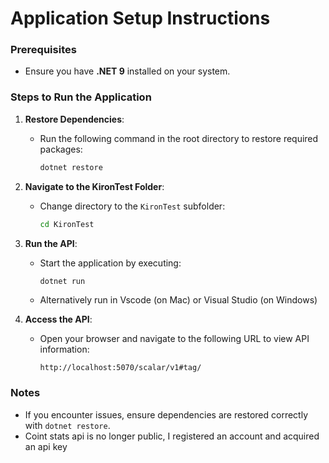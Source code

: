 # Application Setup Instructions

### Prerequisites
- Ensure you have **.NET 9** installed on your system.

### Steps to Run the Application

1. **Restore Dependencies**:
   - Run the following command in the root directory to restore required packages:
     ```bash
     dotnet restore
     ```

2. **Navigate to the KironTest Folder**:
   - Change directory to the `KironTest` subfolder:
     ```bash
     cd KironTest
     ```

3. **Run the API**:
   - Start the application by executing:
     ```bash
     dotnet run
     ```
   - Alternatively run in Vscode (on Mac) or Visual Studio (on Windows)

4. **Access the API**:
   - Open your browser and navigate to the following URL to view API information:
     ```
     http://localhost:5070/scalar/v1#tag/
     ```

### Notes
- If you encounter issues, ensure dependencies are restored correctly with `dotnet restore`.
- Coint stats api is no longer public, I registered an account and acquired an api key
